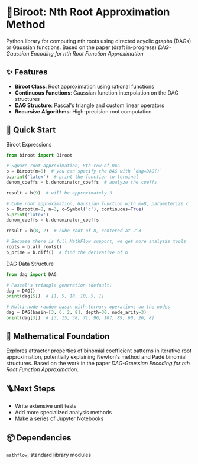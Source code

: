 # 🔢Biroot: Nth Root Approximation Method

Python library for computing nth roots using directed acyclic graphs (DAGs) or Gaussian functions. Based on the paper (draft in-progress) *DAG-Gaussian Encoding for nth Root Function Approximation*

## ✨ Features

- **Biroot Class**: Root approximation using rational functions
- **Continuous Functions**: Gaussian function interpolation on the DAG structures
- **DAG Structure**: Pascal's triangle and custom linear operators 
- **Recursive Algorithms**: High-precision root computation

## 🚀 Quick Start

Biroot Expressions
```python
from biroot import Biroot

# Square root approximation, 8th row of DAG
b = Biroot(m=8)  # you can specify the DAG with `dag=DAG()`
b.print('latex')  # print the function to terminal
denom_coeffs = b.denominator_coeffs  # analyze the coeffs

result = b(9)  # will be approximately 3
```
 
```python
# Cube root approximation, Gaussian function with m=8, parameterize c
b = Biroot(m=8, n=3, c=Symbol('c'), continuous=True)
b.print('latex')
denom_coeffs = b.denominator_coeffs

result = b(8, 2)  # cube root of 8, centered at 2^3

# Becuase there is full MathFlow support, we get more analysis tools
roots = b.all_roots()
b_prime = b.diff()  # find the derivative of b
```

DAG Data Structure
```python
from dag import DAG

# Pascal's triangle generation (default)
dag = DAG()
print(dag[5])  # [1, 5, 10, 10, 5, 1]

# Multi-node random basin with ternary operations on the nodes
dag = DAG(basin=[3, 6, 2, 8], depth=30, node_arity=3)
print(dag[3])  # [3, 15, 38, 71, 96, 107, 89, 60, 26, 8]
```

## 🧮 Mathematical Foundation

Explores attractor properties of binomial coefficient patterns in iterative root approximation, potentially explaining Newton's method and Padé binomial structures. Based on the work in the paper *DAG-Gaussian Encoding for nth Root Function Approximation*.

## 🪜Next Steps

- Write extensive unit tests
- Add more specialized analysis methods
- Make a series of Jupyter Notebooks

## 📦 Dependencies

`mathflow`, standard library modules
